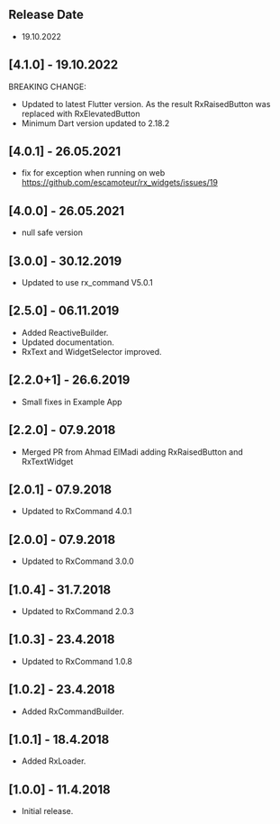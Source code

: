 ## Release Date
* 19.10.2022

## [4.1.0] - 19.10.2022
BREAKING CHANGE: 
- Updated to latest Flutter version. As the result RxRaisedButton was replaced with RxElevatedButton
- Minimum Dart version updated to 2.18.2


## [4.0.1] - 26.05.2021

* fix for exception when running on web https://github.com/escamoteur/rx_widgets/issues/19
## [4.0.0] - 26.05.2021

* null safe version 

## [3.0.0] - 30.12.2019

* Updated to use rx_command V5.0.1

## [2.5.0] - 06.11.2019

* Added ReactiveBuilder.
* Updated documentation.
* RxText and WidgetSelector improved.

## [2.2.0+1] - 26.6.2019

* Small fixes in Example App

## [2.2.0] - 07.9.2018

* Merged PR from Ahmad ElMadi adding RxRaisedButton and RxTextWidget

## [2.0.1] - 07.9.2018

* Updated to RxCommand 4.0.1

## [2.0.0] - 07.9.2018

* Updated to RxCommand 3.0.0

## [1.0.4] - 31.7.2018

* Updated to RxCommand 2.0.3

## [1.0.3] - 23.4.2018

* Updated to RxCommand 1.0.8

## [1.0.2] - 23.4.2018

* Added RxCommandBuilder.

## [1.0.1] - 18.4.2018

* Added RxLoader.

## [1.0.0] - 11.4.2018

* Initial release.


